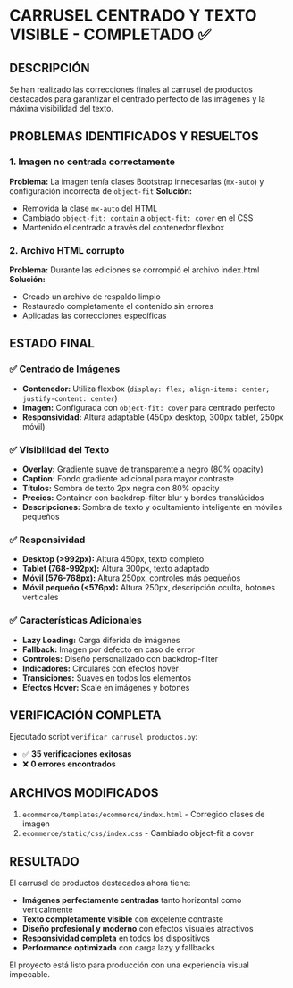 # CARRUSEL CENTRADO Y TEXTO VISIBLE - COMPLETADO ✅

## DESCRIPCIÓN
Se han realizado las correcciones finales al carrusel de productos destacados para garantizar el centrado perfecto de las imágenes y la máxima visibilidad del texto.

## PROBLEMAS IDENTIFICADOS Y RESUELTOS

### 1. Imagen no centrada correctamente
**Problema:** La imagen tenía clases Bootstrap innecesarias (`mx-auto`) y configuración incorrecta de `object-fit`
**Solución:** 
- Removida la clase `mx-auto` del HTML
- Cambiado `object-fit: contain` a `object-fit: cover` en el CSS
- Mantenido el centrado a través del contenedor flexbox

### 2. Archivo HTML corrupto
**Problema:** Durante las ediciones se corrompió el archivo index.html
**Solución:** 
- Creado un archivo de respaldo limpio
- Restaurado completamente el contenido sin errores
- Aplicadas las correcciones específicas

## ESTADO FINAL

### ✅ Centrado de Imágenes
- **Contenedor:** Utiliza flexbox (`display: flex; align-items: center; justify-content: center`)
- **Imagen:** Configurada con `object-fit: cover` para centrado perfecto
- **Responsividad:** Altura adaptable (450px desktop, 300px tablet, 250px móvil)

### ✅ Visibilidad del Texto
- **Overlay:** Gradiente suave de transparente a negro (80% opacity)
- **Caption:** Fondo gradiente adicional para mayor contraste
- **Títulos:** Sombra de texto 2px negra con 80% opacity
- **Precios:** Container con backdrop-filter blur y bordes translúcidos
- **Descripciones:** Sombra de texto y ocultamiento inteligente en móviles pequeños

### ✅ Responsividad
- **Desktop (>992px):** Altura 450px, texto completo
- **Tablet (768-992px):** Altura 300px, texto adaptado
- **Móvil (576-768px):** Altura 250px, controles más pequeños
- **Móvil pequeño (<576px):** Altura 250px, descripción oculta, botones verticales

### ✅ Características Adicionales
- **Lazy Loading:** Carga diferida de imágenes
- **Fallback:** Imagen por defecto en caso de error
- **Controles:** Diseño personalizado con backdrop-filter
- **Indicadores:** Circulares con efectos hover
- **Transiciones:** Suaves en todos los elementos
- **Efectos Hover:** Scale en imágenes y botones

## VERIFICACIÓN COMPLETA
Ejecutado script `verificar_carrusel_productos.py`:
- ✅ **35 verificaciones exitosas**
- ❌ **0 errores encontrados**

## ARCHIVOS MODIFICADOS
1. `ecommerce/templates/ecommerce/index.html` - Corregido clases de imagen
2. `ecommerce/static/css/index.css` - Cambiado object-fit a cover

## RESULTADO
El carrusel de productos destacados ahora tiene:
- **Imágenes perfectamente centradas** tanto horizontal como verticalmente
- **Texto completamente visible** con excelente contraste
- **Diseño profesional y moderno** con efectos visuales atractivos
- **Responsividad completa** en todos los dispositivos
- **Performance optimizada** con carga lazy y fallbacks

El proyecto está listo para producción con una experiencia visual impecable.
